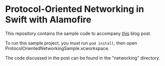 # Protocol-Oriented Networking in Swift with Alamofire

This repository contains the sample code to accompany [this](http://engineering.livesafemobile.com/protocol-oriented-networking-in-swift-with-alamofire/) blog post.

To run this sample project, you must run `pod install`, then open ProtocolOrientedNetworkingSample.xcworkspace.

The code discussed in the post can be found in the "networking" directory.
